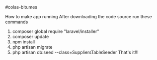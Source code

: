 #colas-bitumes

How to make app running After downloading the code source run these commands
1. composer global require "laravel/installer"
2. composer update
3. npm install
4. php artisan migrate
5. php artisan db:seed --class=SuppliersTableSeeder
That's it!!!
